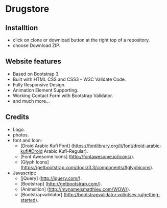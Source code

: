 # Drugstore

## Installtion
* click on clone or download button at the right top of a repository.
* choose Download ZIP.

## Website features
* Based on Bootstrap 3.
* Built with HTML CSS and CSS3 – W3C Validate Code.
* Fully Responsive Design.
* Animation Element Supporting.
* Working Contact Form with Bootstrap Validator.
* and much more…

## Credits
* Logo.
* photos.
* font and Icon:
  * [Droid Arabic Kufi Font] (https://fontlibrary.org/it/font/droid-arabic-kufi#Droid Arabic Kufi-Regular).
  * [Font Awesome Icons] (http://fontawesome.io/icons/).
  * [Glyph Icons] (https://getbootstrap.com/docs/3.3/components/#glyphicons).
* Javascript:
  * [jQuery] (http://jquery.com/).
  * [Bootstrap] (http://getbootstrap.com/).
  * [Animsition] (http://mynameismatthieu.com/WOW/). 
  * [Bootstrapvalidator] (http://bootstrapvalidator.votintsev.ru/getting-started).
